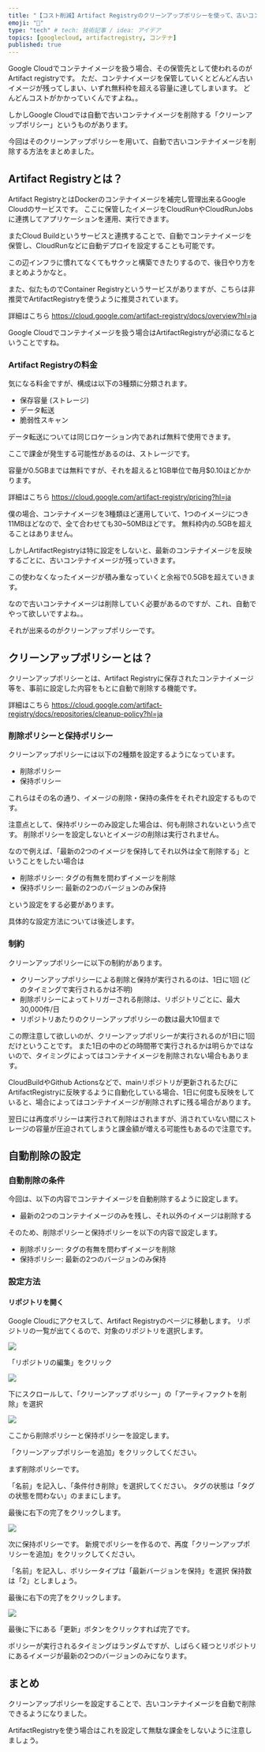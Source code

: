 ```yaml
---
title: "【コスト削減】Artifact Registryのクリーンアップポリシーを使って、古いコンテナイメージを自動で削除する。"
emoji: "🐳"
type: "tech" # tech: 技術記事 / idea: アイデア
topics: [googlecloud, artifactregistry, コンテナ]
published: true
---
```


Google Cloudでコンテナイメージを扱う場合、その保管先として使われるのがArtifact registryです。
ただ、コンテナイメージを保管していくとどんどん古いイメージが残ってしまい、いずれ無料枠を超える容量に達してしまいます。
どんどんコストがかかっていくんですよね。。

しかしGoogle Cloudでは自動で古いコンテナイメージを削除する「クリーンアップポリシー」というものがあります。

今回はそのクリーンアップポリシーを用いて、自動で古いコンテナイメージを削除する方法をまとめました。

## Artifact Registryとは？

Artifact RegistryとはDockerのコンテナイメージを補完し管理出来るGoogle Cloudのサービスです。
ここに保管したイメージをCloudRunやCloudRunJobsに連携してアプリケーションを運用、実行できます。

またCloud Buildというサービスと連携することで、自動でコンテナイメージを保管し、CloudRunなどに自動デプロイを設定することも可能です。

この辺インフラに慣れてなくてもサクッと構築できたりするので、後日やり方をまとめようかなと。

また、似たものでContainer Registryというサービスがありますが、こちらは非推奨でArtifactRegistryを使うように推奨されています。

詳細はこちら
https://cloud.google.com/artifact-registry/docs/overview?hl=ja

Google Cloudでコンテナイメージを扱う場合はArtifactRegistryが必須になるということですね。

### Artifact Registryの料金

気になる料金ですが、構成は以下の3種類に分類されます。

- 保存容量 (ストレージ)
- データ転送
- 脆弱性スキャン

データ転送については同じロケーション内であれば無料で使用できます。

ここで課金が発生する可能性があるのは、ストレージです。

容量が0.5GBまでは無料ですが、それを超えると1GB単位で毎月$0.10ほどかかります。

詳細はこちら
https://cloud.google.com/artifact-registry/pricing?hl=ja

僕の場合、コンテナイメージを3種類ほど運用していて、1つのイメージにつき11MBほどなので、全て合わせても30~50MBほどです。
無料枠内の.5GBを超えることはありません。

しかしArtifactRegistryは特に設定をしないと、最新のコンテナイメージを反映するごとに、古いコンテナイメージが残っていきます。

この使わなくなったイメージが積み重なっていくと余裕で0.5GBを超えていきます。

なので古いコンテナイメージは削除していく必要があるのですが、これ、自動でやって欲しいですよね。。

それが出来るのがクリーンアップポリシーです。

## クリーンアップポリシーとは？

クリーンアップポリシーとは、Artifact Registryに保存されたコンテナイメージ等を、事前に設定した内容をもとに自動で削除する機能です。

詳細はこちら
https://cloud.google.com/artifact-registry/docs/repositories/cleanup-policy?hl=ja

### 削除ポリシーと保持ポリシー

クリーンアップポリシーには以下の2種類を設定するようになっています。

- 削除ポリシー
- 保持ポリシー

これらはその名の通り、イメージの削除・保持の条件をそれぞれ設定するものです。

注意点として、保持ポリシーのみ設定した場合は、何も削除されないという点です。
削除ポリシーを設定しないとイメージの削除は実行されません。

なので例えば、「最新の2つのイメージを保持してそれ以外は全て削除する」ということをしたい場合は

- 削除ポリシー: タグの有無を問わずイメージを削除
- 保持ポリシー: 最新の2つのバージョンのみ保持

という設定をする必要があります。

具体的な設定方法については後述します。


### 制約

クリーンアップポリシーに以下の制約があります。

- クリーンアップポリシーによる削除と保持が実行されるのは、1日に1回 (どのタイミングで実行されるかは不明)
- 削除ポリシーによってトリガーされる削除は、リポジトリごとに、最大30,000件/日
- リポジトリあたりのクリーンアップポリシーの数は最大10個まで

この際注意して欲しいのが、クリーンアップポリシーが実行されるのが1日に1回だけということです。
また1日の中のどの時間帯で実行されるかは明らかではないので、タイミングによってはコンテナイメージを削除されない場合もあります。

CloudBuildやGithub Actionsなどで、mainリポジトリが更新されるたびにArtifactRegistryに反映するように自動化している場合、1日に何度も反映をしていると、場合によってはコンテナイメージが削除されずに残る場合があります。

翌日には再度ポリシーは実行されて削除はされますが、消されていない間にストレージの容量が圧迫されてしまうと課金額が増える可能性もあるので注意です。

## 自動削除の設定

### 自動削除の条件

今回は、以下の内容でコンテナイメージを自動削除するように設定します。

- 最新の2つのコンテナイメージのみを残し、それ以外のイメージは削除する

そのため、削除ポリシーと保持ポリシーを以下の内容で設定します。

- 削除ポリシー: タグの有無を問わずイメージを削除
- 保持ポリシー: 最新の2つのバージョンのみ保持

### 設定方法

#### リポジトリを開く

Google Cloudにアクセスして、Artifact Registryのページに移動します。
リポジトリの一覧が出てくるので、対象のリポジトリを選択します。


![](https://storage.googleapis.com/zenn-user-upload/ffb9bfaafefb-20240524.png)

「リポジトリの編集」をクリック

![](https://storage.googleapis.com/zenn-user-upload/103146cca025-20240524.png)

下にスクロールして、「クリーンアップ ポリシー」の「アーティファクトを削除」を選択

![](https://storage.googleapis.com/zenn-user-upload/59db088a6913-20240524.png)


ここから削除ポリシーと保持ポリシーを設定します。

「クリーンアップポリシーを追加」をクリックしてください。

まず削除ポリシーです。

「名前」を記入し、「条件付き削除」を選択してください。
タグの状態は「タグの状態を問わない」のままにします。

最後に右下の完了をクリックします。

![](https://storage.googleapis.com/zenn-user-upload/47b9c82ede9d-20240524.png)

次に保持ポリシーです。
新規でポリシーを作るので、再度「クリーンアップポリシーを追加」をクリックしてください。

「名前」を記入し、ポリシータイプは「最新バージョンを保持」を選択
保持数は「2」としましょう。

最後に右下の完了をクリックします。

![](https://storage.googleapis.com/zenn-user-upload/61ea93b8c9f0-20240524.png)

最後に下にある「更新」ボタンをクリックすれば完了です。


ポリシーが実行されるタイミングはランダムですが、しばらく経つとリポジトリにあるイメージが最新の2つのバージョンのみになります。


## まとめ
クリーンアップポリシーを設定することで、古いコンテナイメージを自動で削除できるようになりました。

ArtifactRegistryを使う場合はこれを設定して無駄な課金をしないように注意しましょう。




